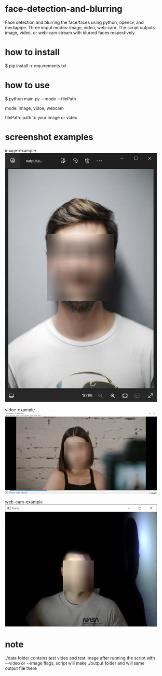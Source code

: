 # face-detection-and-blurring

Face detection and blurring the face/faces using python, opencv, and mediapipe. Three imput modes: image, video, web-cam. The script outputs image, video, or web-cam stream with blurred faces respectively.


# how to install

$ pip install -r requirements.txt


# how to use

$ python main.py --mode --filePath

mode: image, vidoe, webcam

filePath: path to your image or video


# screenshot examples

image-example
![alt text](image-2.png)

vidoe-example
![alt text](image-1.png)

web-cam-example
![alt text](image.png)

# note

./data folder contains test video and test image
after running the script with --video or --image flags, script will make ./output folder
and will same output file there